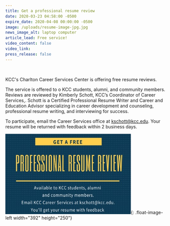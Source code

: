 ```yaml
---
title: Get a professional resume review
date: 2020-03-23 04:58:00 -0500
expire_date: 2020-04-08 00:00:00 -0500
image: /uploads/resume-image-jpg.jpg
news_image_alt: laptop computer
article_lead: Free service!
video_content: false
video_link:
press_release: false
---
```


&nbsp;

KCC's Charlton Career Services Center is offering free resume reviews.

The service is offered to o KCC students, alumni, and community members. Reviews are reviewed by Kimberly Schott, KCC’s Coordinator of Career Services,. Schott is a Certified Professional Resume Writer and Career and Education Advisor specializing in career development and counseling, professional resume writing, and interviewing for success.

To participate, email the Career Services office at [kschott@kcc.edu](mailto:kschott@kcc.edu). Your resume will be returned with feedback within 2 business days.

![](/uploads/resume-help-graphic.jpg){: .float-image-left width="392" height="250"}